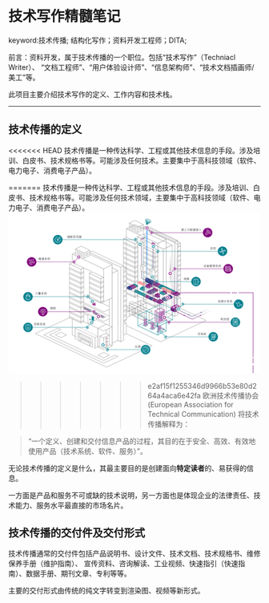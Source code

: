 # 技术写作精髓笔记

keyword:技术传播; 结构化写作；资料开发工程师；DITA;

前言：资料开发，属于技术传播的一个职位。包括“技术写作”（Techniacl Writer）、
“文档工程师”、“用户体验设计师”、“信息架构师”、“技术文档插画师/美工”等。

此项目主要介绍技术写作的定义、工作内容和技术栈。

---

## 技术传播的定义

<<<<<<< HEAD
技术传播是一种传达科学、工程或其他技术信息的手段。涉及培训、白皮书、技术规格书等。可能涉及任何技术。主要集中于高科技领域（软件、电力电子、消费电子产品）。

=======
技术传播是一种传达科学、工程或其他技术信息的手段。涉及培训、白皮书、技术规格书等。可能涉及任何技术领域，主要集中于高科技领域（软件、电力电子、消费电子产品）。
![pic](https://github.com/ffmpegzhou/Tech_Writer/blob/main/Pics/eg1.jpg)

> > > > > > > e2af15f1255346d9966b53e80d264a4aca6e42fa
> > > > > > > 欧洲技术传播协会 (European Association for Technical Communication) 将技术传播解释为：

> “一个定义、创建和交付信息产品的过程，其目的在于安全、高效、有效地使用产品（技术系统、软件、服务）”。

无论技术传播的定义是什么，其最主要目的是创建面向**特定读者**的、易获得的信息。

一方面是产品和服务不可或缺的技术说明，另一方面也是体现企业的法律责任、技术能力、服务水平最直接的市场名片。

## 技术传播的交付件及交付形式

技术传播通常的交付件包括产品说明书、设计文件、技术文档、技术规格书、维修保养手册（维护指南）、
宣传资料、咨询解读、工业视频、快速指引（快速指南）、数据手册、期刊文章、专利等等。

主要的交付形式由传统的纯文字转变到渲染图、视频等新形式。
